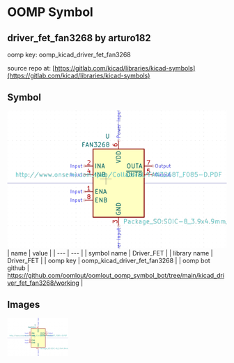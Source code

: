 # OOMP Symbol  
## driver_fet_fan3268  by arturo182  
  
oomp key: oomp_kicad_driver_fet_fan3268  
  
source repo at: [https://gitlab.com/kicad/libraries/kicad-symbols](https://gitlab.com/kicad/libraries/kicad-symbols)  
## Symbol  
  
[![working.png](working_600.png)](working.png)  
| name | value | 
| --- | --- | 
| symbol name | Driver_FET | 
| library name | Driver_FET | 
| oomp key | oomp_kicad_driver_fet_fan3268 | 
| oomp bot github | https://github.com/oomlout/oomlout_oomp_symbol_bot/tree/main/kicad_driver_fet_fan3268/working | 
## Images  
  
[![working.png](working_140.png)](working.png)  
